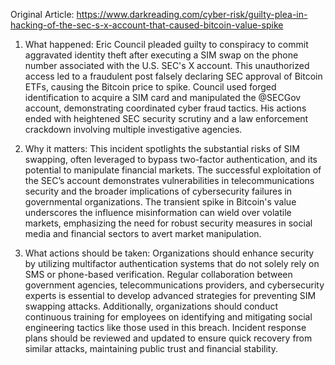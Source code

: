 Original Article: https://www.darkreading.com/cyber-risk/guilty-plea-in-hacking-of-the-sec-s-x-account-that-caused-bitcoin-value-spike

1) What happened:
Eric Council pleaded guilty to conspiracy to commit aggravated identity theft after executing a SIM swap on the phone number associated with the U.S. SEC's X account. This unauthorized access led to a fraudulent post falsely declaring SEC approval of Bitcoin ETFs, causing the Bitcoin price to spike. Council used forged identification to acquire a SIM card and manipulated the @SECGov account, demonstrating coordinated cyber fraud tactics. His actions ended with heightened SEC security scrutiny and a law enforcement crackdown involving multiple investigative agencies.

2) Why it matters:
This incident spotlights the substantial risks of SIM swapping, often leveraged to bypass two-factor authentication, and its potential to manipulate financial markets. The successful exploitation of the SEC’s account demonstrates vulnerabilities in telecommunications security and the broader implications of cybersecurity failures in governmental organizations. The transient spike in Bitcoin's value underscores the influence misinformation can wield over volatile markets, emphasizing the need for robust security measures in social media and financial sectors to avert market manipulation.

3) What actions should be taken:
Organizations should enhance security by utilizing multifactor authentication systems that do not solely rely on SMS or phone-based verification. Regular collaboration between government agencies, telecommunications providers, and cybersecurity experts is essential to develop advanced strategies for preventing SIM swapping attacks. Additionally, organizations should conduct continuous training for employees on identifying and mitigating social engineering tactics like those used in this breach. Incident response plans should be reviewed and updated to ensure quick recovery from similar attacks, maintaining public trust and financial stability.
